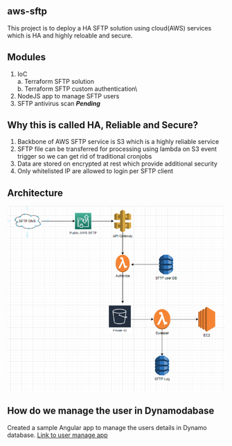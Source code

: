 ## aws-sftp
This project is to deploy a HA SFTP solution using cloud(AWS) services which is HA and highly reloable and secure.

## Modules
1. IoC\
   a. Terraform SFTP solution\
   b. Terraform SFTP custom authentication\
2. NodeJS app to manage SFTP users
3. SFTP antivirus scan ***Pending***

## Why this is called HA, Reliable and Secure?
1. Backbone of AWS SFTP service is S3 which is a highly reliable service
2. SFTP file can be transferred for processing using lambda on S3 event trigger so we can get rid of traditional cronjobs
3. Data are stored on encrypted at rest which provide additional security
4. Only whitelisted IP are allowed to login per SFTP client

## Architecture 
![Architecture](https://github.com/sivapaul/aws-sftp/blob/main/arch/arch.png)

## How do we manage the user in Dynamodabase
   Created a sample Angular app to manage the users details in Dynamo database.
   [Link to user manage app](https://github.com/sivapaul/sftp-user-app)
   
